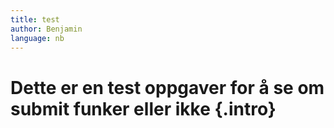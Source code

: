 ```yaml
---
title: test
author: Benjamin 
language: nb
---
```



# Dette er en test oppgaver for å se om submit funker eller ikke {.intro}